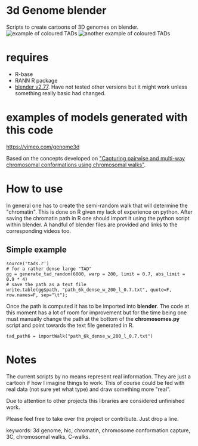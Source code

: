 # 3d Genome blender

Scripts to create cartoons of 3D genomes on blender.
![example of coloured TADs](http://i.cubeupload.com/LAXSWV.jpg)
![another example of coloured TADs](http://i.cubeupload.com/LyryNB.jpg)


# requires
- R-base
- RANN R package
- [blender v2.77](https://www.blender.org/features/past-releases/2-77/). Have not tested other versions but it might work unless something really basic had changed.
# examples of models generated with this code
https://vimeo.com/genome3d

Based on the concepts developed on ["Capturing pairwise and multi-way chromosomal conformations using chromosomal walks"][cwalks].

[cwalks]: http://www.nature.com/nature/journal/v540/n7632/full/nature20158.html

# How to use
In general one has to create the semi-random walk that will determine the "chromatin". This is done on R given my lack of experience on python. After saving the chromatin path in R one should import it using the python script within blender. A handful of blender files are provided and links to the corresponding videos too.

## Simple example

    source('tads.r')
    # for a rather dense large "TAD"
    gg = generate_tad_random(6000, warp = 200, limit = 0.7, abs_limit = 0.9 * 4)
    # save the path as a text file
    write.table(gg$path, "path_6k_dense_w_200_l_0.7.txt", quote=F, row.names=F, sep="\t");

Once the path is computed it has to be imported into **blender**. The code at this moment has a lot of room for improvement but for the time being one must manually change the path at the bottom of the **chromosomes.py** script and point towards the text file generated in R.

    tad_path6 = importWalk("path_6k_dense_w_200_l_0.7.txt")
    
# Notes
The current scripts by no means represent real information. They are just a cartoon if how I imagine things to work. This of course could be fed with real data (not sure yet what type) and draw something more "real".

Due to attention to other projects this libraries are considered unfinished work.

Please feel free to take over the project or contribute. Just drop a line.


keywords: 3d genome, hic, chromatin, chromosome conformation capture, 3C, chromosomal walks, C-walks.
